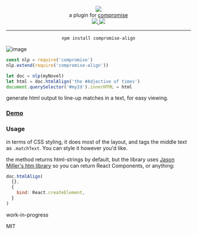 <div align="center">
  <img src="https://cloud.githubusercontent.com/assets/399657/23590290/ede73772-01aa-11e7-8915-181ef21027bc.png" />

  <div>a plugin for <a href="https://github.com/spencermountain/compromise/">compromise</a></div>
  
  <!-- npm version -->
  <a href="https://npmjs.org/package/compromise-align">
    <img src="https://img.shields.io/npm/v/compromise-align.svg?style=flat-square" />
  </a>
  
  <!-- file size -->
  <a href="https://unpkg.com/compromise-align/builds/compromise-align.min.js">
    <img src="https://badge-size.herokuapp.com/spencermountain/compromise-align/master/builds/compromise-align.min.js" />
  </a>
   <hr/>
</div>

<div align="center">
  <code>npm install compromise-align</code>
</div>

![image](https://user-images.githubusercontent.com/399657/73189686-d2231800-40f2-11ea-94d7-2a49de46666f.png)

```js
const nlp = require('compromise')
nlp.extend(require('compromise-align'))

let doc = nlp(myNovel)
let html = doc.htmlAlign('the #Adjective of times')
document.querySelector('#myId').innerHTML = html
```

generate html output to line-up matches in a text, for easy viewing.

### [Demo](http://spencermounta.in/compromise-align/)

### Usage

in terms of CSS styling, it does most of the layout, and tags the middle text as `.matchText`.
You can style it however you'd like.

the method returns html-strings by default, but the library uses [Jason Miller's htm library](https://github.com/developit/htm) so you can return React Components, or anything:

```js
doc.htmlAlign(
  {},
  {
    bind: React.createElement,
  }
)
```

work-in-progress

MIT
